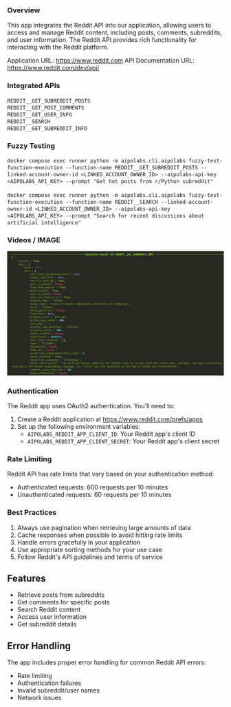 ### Overview
This app integrates the Reddit API into our application, allowing users to access and manage Reddit content, including posts, comments, subreddits, and user information. The Reddit API provides rich functionality for interacting with the Reddit platform.

Application URL: https://www.reddit.com
API Documentation URL: https://www.reddit.com/dev/api/

### Integrated APIs
```
REDDIT__GET_SUBREDDIT_POSTS
REDDIT__GET_POST_COMMENTS
REDDIT__GET_USER_INFO
REDDIT__SEARCH
REDDIT__GET_SUBREDDIT_INFO
```

### Fuzzy Testing
```
docker compose exec runner python -m aipolabs.cli.aipolabs fuzzy-test-function-execution --function-name REDDIT__GET_SUBREDDIT_POSTS --linked-account-owner-id <LINKED_ACCOUNT_OWNER_ID> --aipolabs-api-key <AIPOLABS_API_KEY> --prompt "Get hot posts from r/Python subreddit"

docker compose exec runner python -m aipolabs.cli.aipolabs fuzzy-test-function-execution --function-name REDDIT__SEARCH --linked-account-owner-id <LINKED_ACCOUNT_OWNER_ID> --aipolabs-api-key <AIPOLABS_API_KEY> --prompt "Search for recent discussions about artificial intelligence"
```

### Videos / IMAGE
![Image](res/image.png)



### Authentication
The Reddit app uses OAuth2 authentication. You'll need to:

1. Create a Reddit application at https://www.reddit.com/prefs/apps
2. Set up the following environment variables:
   - `AIPOLABS_REDDIT_APP_CLIENT_ID`: Your Reddit app's client ID
   - `AIPOLABS_REDDIT_APP_CLIENT_SECRET`: Your Reddit app's client secret

### Rate Limiting
Reddit API has rate limits that vary based on your authentication method:
- Authenticated requests: 600 requests per 10 minutes
- Unauthenticated requests: 60 requests per 10 minutes

### Best Practices
1. Always use pagination when retrieving large amounts of data
2. Cache responses when possible to avoid hitting rate limits
3. Handle errors gracefully in your application
4. Use appropriate sorting methods for your use case
5. Follow Reddit's API guidelines and terms of service

## Features

- Retrieve posts from subreddits
- Get comments for specific posts
- Search Reddit content
- Access user information
- Get subreddit details

## Error Handling

The app includes proper error handling for common Reddit API errors:
- Rate limiting
- Authentication failures
- Invalid subreddit/user names
- Network issues 